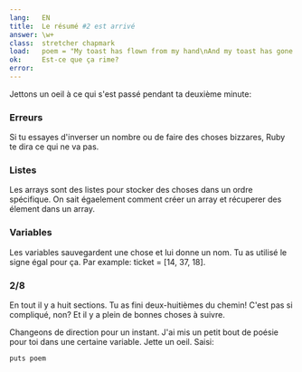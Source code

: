```yaml
---
lang:   EN
title:  Le résumé #2 est arrivé
answer: \w+
class:  stretcher chapmark
load:   poem = "My toast has flown from my hand\nAnd my toast has gone to the moon.\nBut when I saw it on television,\nPlanting our flag on Halley's comet,\nMore still did I want to eat it.\n"
ok:     Est-ce que ça rime?
error:
---
```


Jettons un oeil à ce qui s'est passé pendant ta deuxième minute:

### Erreurs
Si tu essayes d'inverser un nombre ou de faire des choses bizzares, Ruby
te dira ce qui ne va pas.

### Listes
Les arrays sont des listes pour stocker des choses dans un ordre
spécifique. On sait égaelement comment créer un array et récuperer des
élement dans un array.

### Variables
Les variables sauvegardent une chose et lui donne un nom. Tu as utilisé
le signe égal pour ça. Par example: ticket = [14, 37, 18].

### 2/8
En tout il y a huit sections. Tu as fini deux-huitièmes du chemin! C'est
pas si compliqué, non? Et il y a plein de bonnes choses à suivre.

Changeons de direction pour un instant. J'ai mis un petit bout de poésie
pour toi dans une certaine variable.
Jette un oeil. Saisi:

    puts poem
